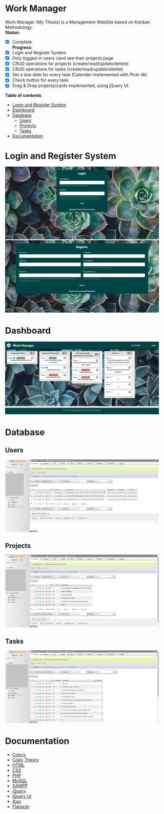 # Work Manager
Work Manager (My Thesis) is a Management WebSite based on Kanban Methodology.    
**Status:**    
- [x] Complete     
**Progress:**     
- [x] Login and Register System
- [x] Only logged-in users cand see their projects page
- [x] CRUD operations for projects (create/read/update/delete)
- [x] CRUD operations for tasks (create/read/update/delete)
- [x] Set a due date for every task (Calendar implemented with Pickr lib)
- [x] Check button for every task
- [x] Drag & Drop projects/cards implemented, using jQuery UI.

**Table of contents**
- [Login and Register System](#login-and-register-system)
- [Dashboard](#dashboard)
- [Database](#database)
    - [Users](#users)
    - [Projects](#projects)
    - [Tasks](#tasks)
- [Documentation](#documentation)
 
# Login and Register System
![login](https://github.com/laurentiucozma12/Work-Manager-Thesis/blob/master/projectPreview/loginn.png)      
![register](https://github.com/laurentiucozma12/Work-Manager-Thesis/blob/master/projectPreview/registerr.png)        
# Dashboard  
![dashboard](https://github.com/laurentiucozma12/Work-Manager-Thesis/blob/master/projectPreview/dashboardd.png)   
# Database    
## Users
![database_users](https://github.com/laurentiucozma12/Work-Manager-Thesis/blob/master/projectPreview/database_users.png)   
## Projects  
![database_projects](https://github.com/laurentiucozma12/Work-Manager-Thesis/blob/master/projectPreview/database_projects.png)     
## Tasks 
![database_tasks](https://github.com/laurentiucozma12/Work-Manager-Thesis/blob/master/projectPreview/database_tasks.png)      
    
# Documentation
- [Colors](https://www.canva.com/learn/100-color-combinations/#100-color-palettes)
- [Color Theory](https://thenextweb.com/news/how-to-create-the-right-emotions-with-color-in-web-design)
- [HTML](https://developer.mozilla.org/en-US/docs/Web/HTML)
- [CSS](https://developer.mozilla.org/en-US/docs/Web/CSS)
- [PHP](https://www.php.net/docs.php)
- [MySQL](https://dev.mysql.com/doc/)
- [XAMPP](https://www.apachefriends.org/docs/)
- [jQuery](https://api.jquery.com/)
- [jQuery UI](https://api.jqueryui.com/)
- [Ajax](https://api.jquery.com/jquery.ajax/)
- [Flatpickr](https://flatpickr.js.org/)